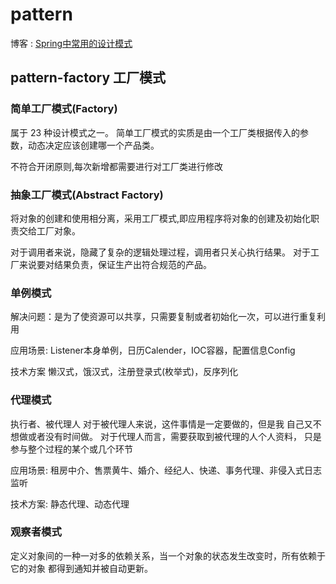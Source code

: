 # pattern
博客 : [Spring中常用的设计模式](https://blog.csdn.net/zhangmin2016/article/details/84778686
)
## pattern-factory 工厂模式 

### 简单工厂模式(Factory)

属于 23 种设计模式之一。 简单工厂模式的实质是由一个工厂类根据传入的参数，动态决定应该创建哪一个产品类。

不符合开闭原则,每次新增都需要进行对工厂类进行修改

### 抽象工厂模式(Abstract Factory)
将对象的创建和使用相分离，采用工厂模式,即应用程序将对象的创建及初始化职责交给工厂对象。

对于调用者来说，隐藏了复杂的逻辑处理过程，调用者只关心执行结果。 对于工厂来说要对结果负责，保证生产出符合规范的产品。

### 单例模式
解决问题：是为了使资源可以共享，只需要复制或者初始化一次，可以进行重复利用

应用场景: Listener本身单例，日历Calender，IOC容器，配置信息Config

技术方案 懒汉式，饿汉式，注册登录式(枚举式)，反序列化

### 代理模式
执行者、被代理人 对于被代理人来说，这件事情是一定要做的，但是我 自己又不想做或者没有时间做。 对于代理人而言，需要获取到被代理的人个人资料， 只是参与整个过程的某个或几个环节

应用场景: 租房中介、售票黄牛、婚介、经纪人、快递、事务代理、非侵入式日志监听

技术方案: 静态代理、动态代理

### 观察者模式
定义对象间的一种一对多的依赖关系，当一个对象的状态发生改变时，所有依赖于它的对象
都得到通知并被自动更新。